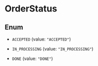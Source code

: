 
# OrderStatus

## Enum


* `ACCEPTED` (value: `"ACCEPTED"`)

* `IN_PROCESSING` (value: `"IN_PROCESSING"`)

* `DONE` (value: `"DONE"`)



